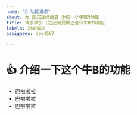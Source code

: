 ```yaml
---
name: "👀 功能请求"
about: 为 防沉迷终结者 添加一个牛B的功能
title: 请求添加 (在此简要概述这个牛B的功能)
labels: 功能请求
assignees: dsy4567

---
```

<!-- 注释区域 开始
💡 点击 Submit new issue 以提交问题
💡 请勿在注释区域说明问题
💡 若要换行, 请在后面跟两个空格, 然后另起一行
💡 点击 Preview 以预览问题
💡 点击 Submit new issue 以提交问题
注释区域 结束  -->

# 👍 介绍一下这个牛B的功能
- 巴啦啦拉  
- 巴啦啦拉  
- 巴啦啦拉
